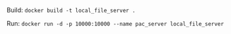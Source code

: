 Build:
`docker build -t local_file_server .`

Run:
`docker run -d -p 10000:10000 --name pac_server local_file_server`
